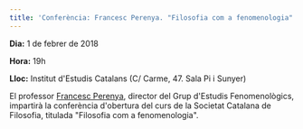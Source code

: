 ```yaml
---
title: 'Conferència: Francesc Perenya. "Filosofia com a fenomenologia"'
---
```


**Dia:** 1 de febrer de 2018

**Hora:** 19h

**Lloc:** Institut d'Estudis Catalans (C/ Carme, 47. Sala Pi i Sunyer)

El professor [Francesc Perenya](https://www.grupdestudisfenomenologics.org/ca/node/69), director del Grup d'Estudis Fenomenològics, impartirà la conferència d'obertura del curs de la Societat Catalana de Filosofia, titulada "Filosofia com a fenomenologia".